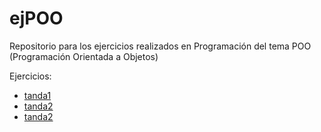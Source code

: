 # ejPOO

Repositorio para los ejercicios realizados en Programación del tema POO (Programación Orientada a Objetos)

Ejercicios:
- [tanda1](tanda1/README.md)
- [tanda2](tanda2/README.md)
- [tanda2](tanda3/README.md)